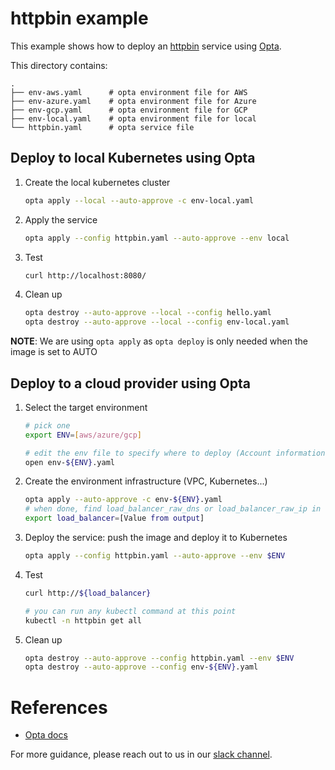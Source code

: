 # httpbin example

This example shows how to deploy an [httpbin](https://httpbin.org/)
service using [Opta](https://github.com/run-x/opta).


This directory contains:

    .
    ├── env-aws.yaml      # opta environment file for AWS
    ├── env-azure.yaml    # opta environment file for Azure
    ├── env-gcp.yaml      # opta environment file for GCP
    ├── env-local.yaml    # opta environment file for local
    └── httpbin.yaml      # opta service file

## Deploy to local Kubernetes using Opta

1. Create the local kubernetes cluster
    ```bash
    opta apply --local --auto-approve -c env-local.yaml
    ```
1. Apply the service
    ```bash
    opta apply --config httpbin.yaml --auto-approve --env local
    ```
1. Test
    ```bash
    curl http://localhost:8080/
    ```
1. Clean up
    ```bash
    opta destroy --auto-approve --local --config hello.yaml
    opta destroy --auto-approve --local --config env-local.yaml
    ```
   
**NOTE**: We are using `opta apply` as `opta deploy` is only needed when the image is set to AUTO

## Deploy to a cloud provider using Opta

1. Select the target environment
    ```bash
    # pick one
    export ENV=[aws/azure/gcp]

    # edit the env file to specify where to deploy (Account information)
    open env-${ENV}.yaml 
    ```
2. Create the environment infrastructure (VPC, Kubernetes...)
    ```bash
    opta apply --auto-approve -c env-${ENV}.yaml
    # when done, find load_balancer_raw_dns or load_balancer_raw_ip in the output and save it
    export load_balancer=[Value from output]
    ```
3. Deploy the service: push the image and deploy it to Kubernetes
    ```bash
    opta apply --config httpbin.yaml --auto-approve --env $ENV
    ```
4. Test
    ```bash
    curl http://${load_balancer}

    # you can run any kubectl command at this point
    kubectl -n httpbin get all
    ```
5. Clean up
    ```bash
    opta destroy --auto-approve --config httpbin.yaml --env $ENV
    opta destroy --auto-approve --config env-${ENV}.yaml
    ```

# References
* [Opta docs](http://run-x.github.io)

For more guidance, please reach out to us in our [slack channel](https://slack.opta.dev).
